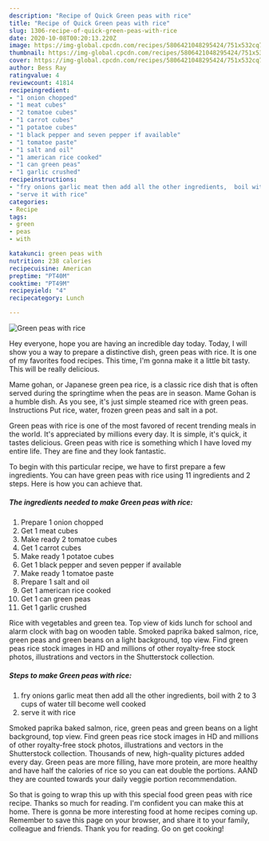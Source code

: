 ```yaml
---
description: "Recipe of Quick Green peas with rice"
title: "Recipe of Quick Green peas with rice"
slug: 1306-recipe-of-quick-green-peas-with-rice
date: 2020-10-08T00:20:13.220Z
image: https://img-global.cpcdn.com/recipes/5806421048295424/751x532cq70/green-peas-with-rice-recipe-main-photo.jpg
thumbnail: https://img-global.cpcdn.com/recipes/5806421048295424/751x532cq70/green-peas-with-rice-recipe-main-photo.jpg
cover: https://img-global.cpcdn.com/recipes/5806421048295424/751x532cq70/green-peas-with-rice-recipe-main-photo.jpg
author: Bess Ray
ratingvalue: 4
reviewcount: 41814
recipeingredient:
- "1 onion chopped"
- "1 meat cubes"
- "2 tomatoe cubes"
- "1 carrot cubes"
- "1 potatoe cubes"
- "1 black pepper and seven pepper if available"
- "1 tomatoe paste"
- "1 salt and oil"
- "1 american rice cooked"
- "1 can green peas"
- "1 garlic crushed"
recipeinstructions:
- "fry onions garlic meat then add all the other ingredients,  boil with 2 to 3 cups of water till become well cooked"
- "serve it with rice"
categories:
- Recipe
tags:
- green
- peas
- with

katakunci: green peas with 
nutrition: 238 calories
recipecuisine: American
preptime: "PT40M"
cooktime: "PT49M"
recipeyield: "4"
recipecategory: Lunch

---
```



![Green peas with rice](https://img-global.cpcdn.com/recipes/5806421048295424/751x532cq70/green-peas-with-rice-recipe-main-photo.jpg)

Hey everyone, hope you are having an incredible day today. Today, I will show you a way to prepare a distinctive dish, green peas with rice. It is one of my favorites food recipes. This time, I'm gonna make it a little bit tasty. This will be really delicious.

Mame gohan, or Japanese green pea rice, is a classic rice dish that is often served during the springtime when the peas are in season. Mame Gohan is a humble dish. As you see, it&#39;s just simple steamed rice with green peas. Instructions Put rice, water, frozen green peas and salt in a pot.

Green peas with rice is one of the most favored of recent trending meals in the world. It's appreciated by millions every day. It is simple, it's quick, it tastes delicious. Green peas with rice is something which I have loved my entire life. They are fine and they look fantastic.


To begin with this particular recipe, we have to first prepare a few ingredients. You can have green peas with rice using 11 ingredients and 2 steps. Here is how you can achieve that.

<!--inarticleads1-->

##### The ingredients needed to make Green peas with rice:

1. Prepare 1 onion chopped
1. Get 1 meat cubes
1. Make ready 2 tomatoe cubes
1. Get 1 carrot cubes
1. Make ready 1 potatoe cubes
1. Get 1 black pepper and seven pepper if available
1. Make ready 1 tomatoe paste
1. Prepare 1 salt and oil
1. Get 1 american rice cooked
1. Get 1 can green peas
1. Get 1 garlic crushed


Rice with vegetables and green tea. Top view of kids lunch for school and alarm clock with bag on wooden table. Smoked paprika baked salmon, rice, green peas and green beans on a light background, top view. Find green peas rice stock images in HD and millions of other royalty-free stock photos, illustrations and vectors in the Shutterstock collection. 

<!--inarticleads2-->

##### Steps to make Green peas with rice:

1. fry onions garlic meat then add all the other ingredients,  boil with 2 to 3 cups of water till become well cooked
1. serve it with rice


Smoked paprika baked salmon, rice, green peas and green beans on a light background, top view. Find green peas rice stock images in HD and millions of other royalty-free stock photos, illustrations and vectors in the Shutterstock collection. Thousands of new, high-quality pictures added every day. Green peas are more filling, have more protein, are more healthy and have half the calories of rice so you can eat double the portions. AAND they are counted towards your daily veggie portion recommendation. 

So that is going to wrap this up with this special food green peas with rice recipe. Thanks so much for reading. I'm confident you can make this at home. There is gonna be more interesting food at home recipes coming up. Remember to save this page on your browser, and share it to your family, colleague and friends. Thank you for reading. Go on get cooking!
